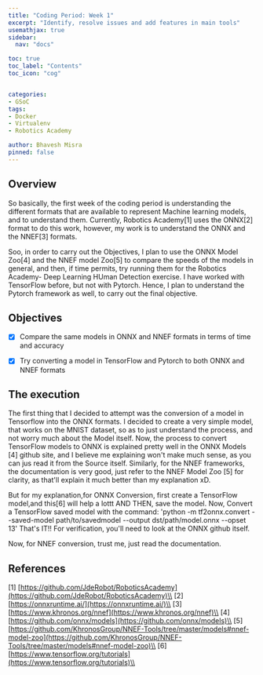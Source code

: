 ```yaml
---
title: "Coding Period: Week 1"
excerpt: "Identify, resolve issues and add features in main tools"
usemathjax: true
sidebar:
  nav: "docs"

toc: true
toc_label: "Contents"
toc_icon: "cog"


categories:
- GSoC
tags:
- Docker
- Virtualenv
- Robotics Academy

author: Bhavesh Misra
pinned: false
---
```



## Overview

So basically, the first week of the coding period is understanding the different formats that are available to represent Machine learning models, and to understand them. Currently, Robotics Academy[1] uses the ONNX[2] format to do this work, however, my work is to understand the ONNX and the NNEF[3] formats.

Soo, in order to carry out the Objectives, I plan to use the ONNX Model Zoo[4] and the NNEF model Zoo[5] to compare the speeds of the models in general, and then, if time permits, try running them for the Robotics Academy- Deep Learning HUman Detection exercise. 
I have worked with TensorFlow before, but not with Pytorch. Hence, I plan to understand the Pytorch framework as well, to carry out the final objective.


## Objectives

- [X] Compare the same models in ONNX and NNEF formats in terms of time and accuracy
- [X] Try converting a model in TensorFlow and Pytorch to both ONNX and NNEF formats


## The execution

The first thing that I decided to attempt was the conversion of a model in Tensorflow into the ONNX formats. I decided to create a very simple model, that works on the MNIST dataset, so as to just understand the process, and not worry much about the Model itself. 
Now, the process to convert TensorFlow models to ONNX is explained pretty well in the ONNX Models [4] github site, and I believe me explaining won't make much sense, as you can jus read it from the Source itself. Similarly, for the NNEF frameworks, the documentation is very good, just refer to the NNEF Model Zoo [5] for clarity, as that'll explain it much better than my explanation xD.

But for my explanation,for ONNX Conversion, first create a TensorFlow model,and this[6] will help a lottt AND THEN, save the model.
Now, Convert a TensorFlow saved model with the command:
'python -m tf2onnx.convert --saved-model path/to/savedmodel --output dst/path/model.onnx --opset 13'
That's IT!!
For verification, you'll need to look at the ONNX github itself.

Now, for NNEF conversion, trust me, just read the documentation.

## References

[1] [https://github.com/JdeRobot/RoboticsAcademy](https://github.com/JdeRobot/RoboticsAcademy)\\
[2] [https://onnxruntime.ai/](https://onnxruntime.ai/)\\
[3] [https://www.khronos.org/nnef](https://www.khronos.org/nnef)\\
[4] [https://github.com/onnx/models](https://github.com/onnx/models)\\
[5] [https://github.com/KhronosGroup/NNEF-Tools/tree/master/models#nnef-model-zoo](https://github.com/KhronosGroup/NNEF-Tools/tree/master/models#nnef-model-zoo)\\
[6] [https://www.tensorflow.org/tutorials](https://www.tensorflow.org/tutorials)\\ 